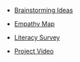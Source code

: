 - [Brainstorming Ideas](https://app.mural.co/t/ibmproject0365/m/ibmproject0365/1663415904225/5ef7b18045fae0650f2811a0ac484d553ddbc3a1?sender=u03c4b62fcb937370459f0144)

- [Empathy Map](https://app.mural.co/t/ibmproject0365/m/ibmproject0365/1662789361135/d15262fae363864ce3c714e7c5b9952bce01ee59?sender=u03c4b62fcb937370459f0144)

- [Literacy Survey](#Roadmap/Literature_survey.pdf)

- [Project Video](#Roadmap/Literature_survey.pdf)